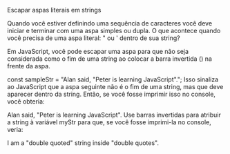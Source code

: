 Escapar aspas literais em strings

Quando você estiver definindo uma sequência de caracteres você deve iniciar e terminar com uma aspa simples ou dupla. O que acontece quando você precisa de uma aspa literal: " ou ' dentro de sua string?

Em JavaScript, você pode escapar uma aspa para que não seja considerada como o fim de uma string ao colocar a barra invertida (\) na frente da aspa.

const sampleStr = "Alan said, \"Peter is learning JavaScript\".";
Isso sinaliza ao JavaScript que a aspa seguinte não é o fim de uma string, mas que deve aparecer dentro da string. Então, se você fosse imprimir isso no console, você obteria:

Alan said, "Peter is learning JavaScript".
Use barras invertidas para atribuir a string à variável myStr para que, se você fosse imprimi-la no console, veria:

I am a "double quoted" string inside "double quotes".